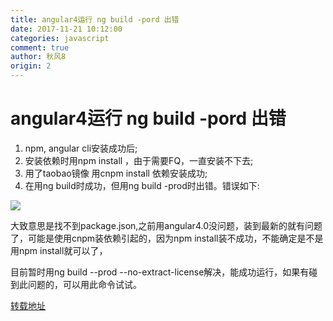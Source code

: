 ```yaml
---
title: angular4运行 ng build -pord 出错
date: 2017-11-21 10:12:00
categories: javascript
comment: true
author: 秋风8
origin: 2
---
```


# angular4运行 ng build -pord 出错
1. npm, angular cli安装成功后;
2. 安装依赖时用npm install ，由于需要FQ，一直安装不下去;
3. 用了taobao镜像 用cnpm install 依赖安装成功;
4. 在用ng build时成功，但用ng build -prod时出错。错误如下:

![](http://cdn.rnode.me/images/20171121/img1.png)

大致意思是找不到package.json,之前用angular4.0没问题，装到最新的就有问题了，可能是使用cnpm装依赖引起的，因为npm install装不成功，不能确定是不是用npm install就可以了，

目前暂时用ng build --prod --no-extract-license解决，能成功运行，如果有碰到此问题的，可以用此命令试试。

[转载地址](http://www.cnblogs.com/phen/p/7726407.html)